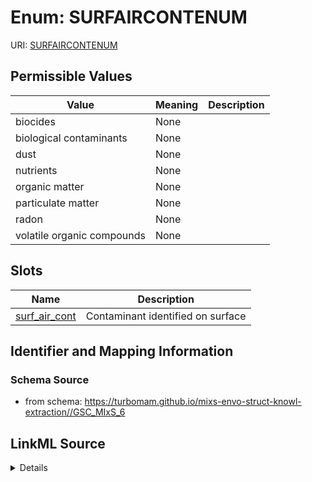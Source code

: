 # Enum: SURFAIRCONTENUM



URI: [SURFAIRCONTENUM](SURFAIRCONTENUM)

## Permissible Values

| Value | Meaning | Description |
| --- | --- | --- |
| biocides | None |  |
| biological contaminants | None |  |
| dust | None |  |
| nutrients | None |  |
| organic matter | None |  |
| particulate matter | None |  |
| radon | None |  |
| volatile organic compounds | None |  |




## Slots

| Name | Description |
| ---  | --- |
| [surf_air_cont](surf_air_cont.md) | Contaminant identified on surface |






## Identifier and Mapping Information







### Schema Source


* from schema: https://turbomam.github.io/mixs-envo-struct-knowl-extraction//GSC_MIxS_6




## LinkML Source

<details>
```yaml
name: SURF_AIR_CONT_ENUM
from_schema: https://turbomam.github.io/mixs-envo-struct-knowl-extraction//GSC_MIxS_6
rank: 1000
permissible_values:
  biocides:
    text: biocides
  biological contaminants:
    text: biological contaminants
  dust:
    text: dust
  nutrients:
    text: nutrients
  organic matter:
    text: organic matter
  particulate matter:
    text: particulate matter
  radon:
    text: radon
  volatile organic compounds:
    text: volatile organic compounds

```
</details>
